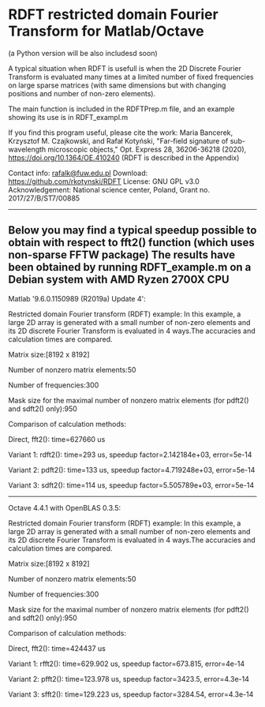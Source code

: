# RDFT  restricted domain Fourier Transform for Matlab/Octave
(a Python version will be also includesd soon)

A typical situation when RDFT is usefull is when the 2D Discrete Fourier 
Transform is evaluated many times at a limited number of fixed 
frequencies on large sparse matrices (with same dimensions but with
changing positions and number of non-zero elements).

The main function is included in the RDFTPrep.m file, and an example showing its use is in RDFT_exampl.m


If you find this program useful, please cite the work:
Maria Bancerek, Krzysztof M. Czajkowski, and Rafał Kotyński, "Far-field signature of sub-wavelength microscopic objects," Opt. Express 28, 36206-36218 (2020), https://doi.org/10.1364/OE.410240
(RDFT is described in the Appendix)

Contact info: rafalk@fuw.edu.pl
Download: https://github.com/rkotynski/RDFT
License: GNU GPL v3.0
Acknowledgement: National science center, Poland, Grant no. 2017/27/B/ST7/00885

----------------------------------------------------------------------------------------------------------------------------
Below you may find a typical speedup possible to obtain with respect to fft2() function (which uses non-sparse FFTW package)
The results have been obtained by running RDFT_example.m on a Debian system with AMD Ryzen 2700X CPU
-------------------------------------------------------------------------------------------
Matlab '9.6.0.1150989 (R2019a) Update 4':

Restricted domain Fourier transform (RDFT) example:
In this example, a large 2D array is generated with a small number of non-zero elements
 and its 2D discrete Fourier Transform is evaluated in 4 ways.The accuracies and calculation times
are compared.

Matrix size:[8192 x 8192]

Number of nonzero matrix elements:50

Number of frequencies:300

Mask size for the maximal number of nonzero matrix elements (for pdft2() and sdft2() only):950

Comparison of calculation methods:

Direct,  	  fft2():	 time=627660 us

Variant 1: 	 rdft2():	 time=293 us, speedup factor=2.142184e+03, error=5e-14

Variant 2: 	 pdft2():	 time=133 us, speedup factor=4.719248e+03, error=5e-14

Variant 3: 	 sdft2():	 time=114 us, speedup factor=5.505789e+03, error=5e-14

-------------------------------------------------------------------------------------------
Octave 4.4.1 with OpenBLAS 0.3.5:

Restricted domain Fourier transform (RDFT) example:
In this example, a large 2D array is generated with a small number of non-zero elements
 and its 2D discrete Fourier Transform is evaluated in 4 ways.The accuracies and calculation times
are compared.

Matrix size:[8192 x 8192]

Number of nonzero matrix elements:50

Number of frequencies:300

Mask size for the maximal number of nonzero matrix elements (for pdft2() and sdft2() only):950

Comparison of calculation methods:

Direct,           fft2():        time=424437 us

Variant 1:       rfft2():        time=629.902 us, speedup factor=673.815, error=4e-14

Variant 2:       pfft2():        time=123.978 us, speedup factor=3423.5, error=4.3e-14

Variant 3:       sfft2():        time=129.223 us, speedup factor=3284.54, error=4.3e-14


